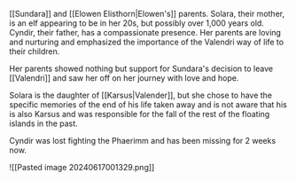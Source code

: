 [[Sundara]] and [[Elowen Elisthorn|Elowen's]] parents. Solara, their mother, is an elf appearing to be in her 20s, but possibly over 1,000 years old. Cyndir, their father, has a compassionate presence. Her parents are loving and nurturing and emphasized the importance of the Valendri way of life to their children. 

Her parents showed nothing but support for Sundara's decision to leave [[Valendri]] and saw her off on her journey with love and hope.

Solara is the daughter of [[Karsus|Valender]], but she chose to have the specific memories of the end of his life taken away and is not aware that his is also Karsus and was responsible for the fall of the rest of the floating islands in the past. 

Cyndir was lost fighting the Phaerimm and has been missing for 2 weeks now. 

![[Pasted image 20240617001329.png]]